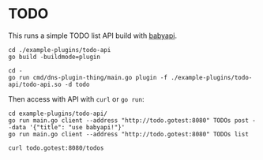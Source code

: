 # TODO

This runs a simple TODO list API build with [babyapi](https://github.com/calvinmclean/babyapi).

```shell
cd ./example-plugins/todo-api
go build -buildmode=plugin

cd -
go run cmd/dns-plugin-thing/main.go plugin -f ./example-plugins/todo-api/todo-api.so -d todo
```

Then access with API with `curl` or `go run`:

```shell
cd example-plugins/todo-api/
go run main.go client --address "http://todo.gotest:8080" TODOs post --data '{"title": "use babyapi!"}'
go run main.go client --address "http://todo.gotest:8080" TODOs list

curl todo.gotest:8080/todos
```
